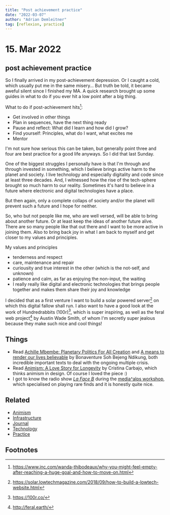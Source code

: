 ```yaml
---
title: "Post achievement practice"
date: "2022-03-07"
author: "Adrian Demleitner"
tag: [reflexion, practice]
---
```

# 15. Mar 2022
## post achievement practice
So I finally arrived in my post-achievement depression. Or I caught a cold, which usually put me in the same misery… But truth be told, it became aweful silent since I finished my MA. A quick research brought up some guides in what to do if you ever hit a low point after a big thing.

What to do if post-achievement hits[^1]:

- Get involved in other things
- Plan in sequences, have the next thing ready
- Pause and reflect: What did I learn and how did I grow?
- Find yourself: Principles, what do I want, what excites me
- Mentor

I'm not sure how serious this can be taken, but generally point three and four are best practice for a good life anyways. So I did that last Sunday.

One of the biggest struggles I personally have is that I'm through and through invested in something, which I believe brings active harm to the planet and society. I live technology and especially digitality and code since at least three decades. And, I witnessed how the rise of the tech-sphere brought so much harm to our reality. Sometimes it's hard to believe in a future where electronic and digital technologies have a place.

But then again, only a complete collaps of society and/or the planet will prevent such a future and I hope for neither.

So, who but not people like me, who are well versed, will be able to bring about another future. Or at least keep the ideas of another future alive. There are so many people like that out there and I want to be more active in joining them. Also to bring back joy in what I am back to myself and get closer to my values and principles.

My values and principles

- tenderness and respect
- care, maintenance and repair
- curiousity and true interest in the other (which is the not-self, and unknown)
- patience and calm, as far as enjoying the non-input, the waiting
- I really really like digital and electronic technologies that brings people together and makes them share their joy and knowledge

I decided that as a first venture I want to build a solar powered server[^3] on which this digital fallow shall run. I also want to have a good look at the work of Hundredrabbits (100r)[^2], which is super inspiring, as well as the feral web project[^4] by Austin Wade Smith, of whom I'm secretly super jealous because they make such nice and cool things!

## Things
- Read [Achille Mbembe: Planetary Politics For All Creation](https://www.noemamag.com/how-to-develop-a-planetary-consciousness/) and [A means to render our lives believable](https://www.newframe.com/long-read-a-means-to-render-our-lives-believable/) by Bonaventure Soh Bejeng Ndikung, both incredible important texts to deal with the ongoing multiple crisis.
- Read [Animism: A Love Story for Longevity](reading/@AnimismLoveStory2022.md) by Cristina Carbajo, which thinks animism in design. Of course I loved the piece :)
- I got to know the radio show [*La Face B*](https://www.rts.ch/audio-podcast/emissions/2021/emission/la-face-b-25000845.html) during the [media^alps workshop](journal/2022-03-07.md), which specialised on playing rare finds and it is honestly quite nice.

## Related
- [Animism](pages/Animism.md)
- [Infrastructure](pages/Infrastructure.md)
- [Journal](pages/journal.md)
- [Technology](notes/Technology.md)
- [Practice](Practice.md)

## Footnotes

[^1]: https://www.inc.com/wanda-thibodeaux/why-you-might-feel-empty-after-reaching-a-huge-goal-and-how-to-move-on.html

[^2]: https://100r.co/

[^3]: https://solar.lowtechmagazine.com/2018/09/how-to-build-a-lowtech-website.html

[^4]: http://feral.earth/
